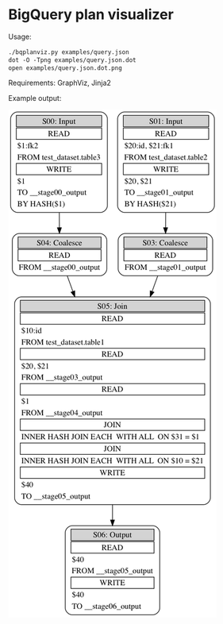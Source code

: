 BigQuery plan visualizer
========================

Usage:
```
./bqplanviz.py examples/query.json
dot -O -Tpng examples/query.json.dot
open examples/query.json.dot.png
```

Requirements: GraphViz, Jinja2

Example output:

![alt text](https://github.com/chemikadze/bigquery-plan-visualizer/raw/master/examples/query.json.dot.png "Example plan picture")

